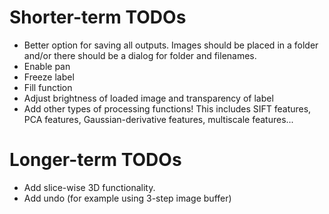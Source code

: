 # Shorter-term TODOs

* Better option for saving all outputs. Images should be placed in a folder and/or there should be a dialog for folder and filenames.
* Enable pan
* Freeze label
* Fill function
* Adjust brightness of loaded image and transparency of label
* Add other types of processing functions! This includes SIFT features, PCA features, Gaussian-derivative features, multiscale features...

# Longer-term TODOs
* Add slice-wise 3D functionality.
* Add undo (for example using 3-step image buffer)
